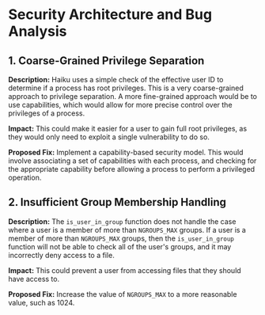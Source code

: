 # Security Architecture and Bug Analysis

## 1. Coarse-Grained Privilege Separation

**Description:**
Haiku uses a simple check of the effective user ID to determine if a process has root privileges. This is a very coarse-grained approach to privilege separation. A more fine-grained approach would be to use capabilities, which would allow for more precise control over the privileges of a process.

**Impact:**
This could make it easier for a user to gain full root privileges, as they would only need to exploit a single vulnerability to do so.

**Proposed Fix:**
Implement a capability-based security model. This would involve associating a set of capabilities with each process, and checking for the appropriate capability before allowing a process to perform a privileged operation.

## 2. Insufficient Group Membership Handling

**Description:**
The `is_user_in_group` function does not handle the case where a user is a member of more than `NGROUPS_MAX` groups. If a user is a member of more than `NGROUPS_MAX` groups, then the `is_user_in_group` function will not be able to check all of the user's groups, and it may incorrectly deny access to a file.

**Impact:**
This could prevent a user from accessing files that they should have access to.

**Proposed Fix:**
Increase the value of `NGROUPS_MAX` to a more reasonable value, such as 1024.
